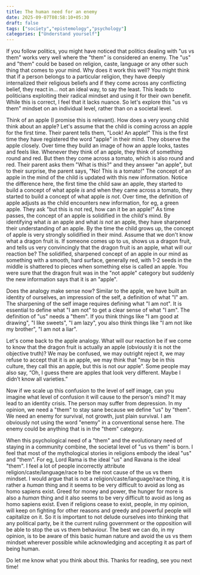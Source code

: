 ```yaml
---
title: The human need for an enemy
date: 2025-09-07T08:58:10+05:30
draft: false
tags: ["society","epistemology","psychology"]
categories: ["Understand yourself"]
---
```

If you follow politics, you might have noticed that politics dealing with "us vs them" works very well where the "them" is considered an enemy. The "us" and "them" could be based on religion, caste, language or any other such thing that comes to your mind. Why does it work this well? You might think that if a person belongs to a particular religion, they have deeply internalized their religious beliefs and if they come across any conflicting belief, they react in... not an ideal way, to say the least. This leads to politicians exploiting their radical mindset and using it for their own benefit. While this is correct, I feel that it lacks nuance. So let's explore this "us vs them" mindset on an individual level, rather than on a societal level.  

Think of an apple (I promise this is relevant). How does a very young child think about an apple? Let's assume that the child is coming across an apple for the first time. Their parent tells them, "Look! An apple!" This is the first time they have registered the word "apple" in their mind. They observe the apple closely. Over time they build an image of how an apple looks, tastes and feels like. Whenever they think of an apple, they think of something round and red. But then they come across a tomato, which is also round and red. Their parent asks them "What is this?" and they answer "an apple", but to their surprise, the parent says, "No! This is a tomato!" The concept of an apple in the mind of the child is updated with this new information. Notice the difference here, the first time the child saw an apple, they started to build a concept of what apple _is_ and when they came across a tomato, they started to build a concept of what apple _is not_. Over time, the definition of apple adjusts as the child encounters new information, for eg, a green apple. They ask "but this is not red, how can it be an apple!" As time passes, the concept of an apple is solidified in the child's mind. By identifying what _is_ an apple and what _is not_ an apple, they have sharpened their understanding of an apple. By the time the child grows up, the concept of apple is very strongly solidified in their mind. Assume that we don't know what a dragon fruit is. If someone comes up to us, shows us a dragon fruit, and tells us very convincingly that the dragon fruit is an apple, what will our reaction be? The solidified, sharpened concept of an apple in our mind as something with a smooth, hard surface, generally red, with 1-2 seeds in the middle is shattered to pieces when something else is called an apple. You were sure that the dragon fruit was in the "not apple" category but suddenly the new information says that it is an "apple".  

Does the analogy make sense now? Similar to the apple, we have built an identity of ourselves, an impression of the self, a definition of what "I" am. The sharpening of the self image requires defining what "I am not". It is essential to define what "I am not" to get a clear sense of what "I am". The definition of "us" needs a "them". If you think things like "I am good at drawing", "I like sweets", "I am lazy", you also think things like "I am not like my brother", "I am not a liar".  

Let's come back to the apple analogy. What will our reaction be if we come to know that the dragon fruit is actually an apple (obviously it is not the objective truth)? We may be confused, we may outright reject it, we may refuse to accept that it is an apple, we may think that "may be in this culture, they call this an apple, but this is not _our_ apple". Some people may also say, “Oh, I guess there are apples that look very different. Maybe I didn’t know all varieties.”  

Now if we scale up this confusion to the level of self image, can you imagine what level of confusion it will cause to the person's mind? It may lead to an identity crisis. The person may suffer from depression. In my opinion, we need a "them" to stay sane because we define "us" by "them". We need an enemy for survival, not growth, just plain survival. I am obviously not using the word "enemy" in a conventional sense here. The enemy could be anything that is in the "them" category.  

When this psychological need of a "them" and the evolutionary need of staying in a community combine, the societal level of "us vs them" is born. I feel that most of the mythological stories in religions embody the ideal "us" and "them". For eg, Lord Rama is the ideal "us" and Ravana is the ideal "them". I feel a lot of people incorrectly attribute religion/caste/language/race to be the root cause of the us vs them mindset. I would argue that is not a religion/caste/language/race thing, it is rather a _human_ thing and it seems to be very difficult to avoid as long as homo sapiens exist. Greed for money and power, the hunger for more is also a _human_ thing and it also seems to be very difficult to avoid as long as homo sapiens exist. Even if religions cease to exist, people, in my opinion, will keep on fighting for other reasons and greedy and powerful people will capitalize on it. So it is important to not delude ourselves into thinking that any political party, be it the current ruling government or the opposition will be able to stop the us vs them behaviour. The best we can do, in my opinion, is to be aware of this basic human nature and avoid the us vs them mindset wherever possible while acknowledging and accepting it as part of being human.  

Do let me know what you think about this. Thanks for reading, see you next time!